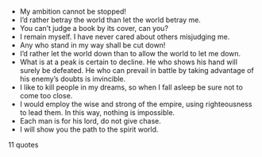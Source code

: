  - My ambition cannot be stopped!
 - I’d rather betray the world than let the world betray me.
 - You can’t judge a book by its cover, can you?
 - I remain myself. I have never cared about others misjudging me.
 - Any who stand in my way shall be cut down!
 - I’d rather let the world down than to allow the world to let me down.
 - What is at a peak is certain to decline. He who shows his hand will surely be defeated. He who can prevail in battle by taking advantage of his enemy’s doubts is invincible.
 - I like to kill people in my dreams, so when I fall asleep be sure not to come too close.
 - I would employ the wise and strong of the empire, using righteousness to lead them. In this way, nothing is impossible.
 - Each man is for his lord, do not give chase.
 - I will show you the path to the spirit world.

11 quotes